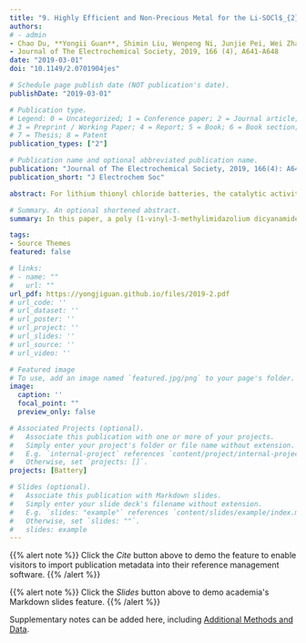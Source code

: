 ```yaml
---
title: "9. Highly Efficient and Non-Precious Metal for the Li-SOCl$_{2}$ Battery Using Nitrogen Doped Carbon Supported Cu Nanoparticles  (Times cited = 1)"
authors:
# - admin
- Chao Du, **Yongii Guan**, Shimin Liu, Wenpeng Ni, Junjie Pei, Wei Zhang, Xiaoping Zhang, Youquan Deng
- Journal of The Electrochemical Society, 2019, 166 (4), A641-A648
date: "2019-03-01"
doi: "10.1149/2.0701904jes"

# Schedule page publish date (NOT publication's date).
publishDate: "2019-03-01"

# Publication type.
# Legend: 0 = Uncategorized; 1 = Conference paper; 2 = Journal article;
# 3 = Preprint / Working Paper; 4 = Report; 5 = Book; 6 = Book section;
# 7 = Thesis; 8 = Patent
publication_types: ["2"]

# Publication name and optional abbreviated publication name.
publication: "Journal of The Electrochemical Society, 2019, 166(4): A641-A648"
publication_short: "J Electrochem Soc"

abstract: For lithium thionyl chloride batteries, the catalytic activity of the cathode material plays a crucial role in its electrochemical performance. In this paper, a poly (1-vinyl-3-methylimidazolium dicyanamide) ionic liquid (PIL) is selected as precursor to support CuO nanoparticles, and an efficient, non-precious metal nitrogen doped carbon supported Cu nanoparticles (N-C@Cu) composite material is designed and prepared for the lithium thionyl chloride battery cathode catalyst. X-ray diffraction (XRD) and high-resolution transmission electron microscope (HRTEM) verified that the supported CuO nanoparticles is reduced to Cu via carbon which formed from the thermally decompose of PIL. X-ray photoelectron spectroscopy (XPS) images confirm the existence of nitrogen doped carbon and Cu nanoparticles. Raman spectroscopy also demonstrate that the interaction between Cu and N-C provides more active sites. The N-C@Cu composite catalyst exhibits excellent activity in the reduction process of thionyl chloride, as can be seen from the materials display characteristics of lower discharge over-potential, and improved electron transfer of its rate-determining step. The rate performance, operating voltage and discharge capacity are all improved.

# Summary. An optional shortened abstract.
summary: In this paper, a poly (1-vinyl-3-methylimidazolium dicyanamide) ionic liquid (PIL) is selected as precursor to support CuO nanoparticles, and an efficient, non-precious metal nitrogen doped carbon supported Cu nanoparticles (N-C@Cu) composite material is designed and prepared for the lithium thionyl chloride battery cathode catalyst.

tags:
- Source Themes
featured: false

# links:
# - name: ""
#   url: ""
url_pdf: https://yongjiguan.github.io/files/2019-2.pdf
# url_code: ''
# url_dataset: ''
# url_poster: ''
# url_project: ''
# url_slides: ''
# url_source: ''
# url_video: ''

# Featured image
# To use, add an image named `featured.jpg/png` to your page's folder. 
image:
  caption: ''
  focal_point: ""
  preview_only: false

# Associated Projects (optional).
#   Associate this publication with one or more of your projects.
#   Simply enter your project's folder or file name without extension.
#   E.g. `internal-project` references `content/project/internal-project/index.md`.
#   Otherwise, set `projects: []`.
projects: [Battery]

# Slides (optional).
#   Associate this publication with Markdown slides.
#   Simply enter your slide deck's filename without extension.
#   E.g. `slides: "example"` references `content/slides/example/index.md`.
#   Otherwise, set `slides: ""`.
#   slides: example
---
```


{{% alert note %}}
Click the *Cite* button above to demo the feature to enable visitors to import publication metadata into their reference management software.
{{% /alert %}}

{{% alert note %}}
Click the *Slides* button above to demo academia's Markdown slides feature.
{{% /alert %}}

Supplementary notes can be added here, including [Additional Methods and Data](https://iopscience.iop.org/article/10.1149/2.0701904jes).
